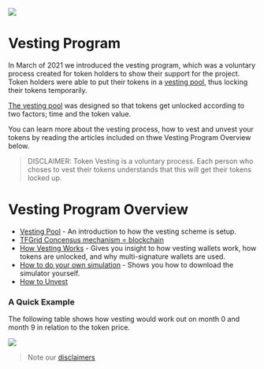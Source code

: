 
![](img/sustainable_.png)

# Vesting Program

In March of 2021 we introduced the vesting program, which was a voluntary process created for token holders to show their support for the project. Token holders were able to put their tokens in a [vesting pool](vesting_pool), thus locking their tokens temporarily.

[The vesting pool](vesting_pool) was designed so that tokens get unlocked according to two factors; time and the token value. 

You can learn more about the vesting process, how to vest and unvest your tokens by reading the articles included on thwe Vesting Program Overview below.

> DISCLAIMER: Token Vesting is a voluntary process. Each person who choses to vest their tokens understands that this will get their tokens locked up. 

# Vesting Program Overview

- [Vesting Pool](vesting_pool) - An introduction to how the vesting scheme is setup.
- [TFGrid Concensus mechanism = blockchain](consensus3)
- [How Vesting Works](how_vesting_works) - Gives you insight to how vesting wallets work, how tokens are unlocked, and why multi-signature wallets are used.
- [How to do your own simulation](vesting_simulator_howto) - Shows you how to download the simulator yourself.
- [How to Unvest](unvesting)

### A Quick Example 

The following table shows how vesting would work out on month 0 and month 9 in relation to the token price.

![](img/vesting_scheme.jpg)

> Note our [disclaimers](legal:disclaimer)